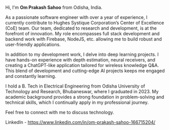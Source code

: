 Hi, I'm **Om Prakash Sahoo** from Odisha, India.

As a passionate software engineer with over a year of experience, I currently contribute to Hughes Systique Corporation’s Center of Excellence (CoE) team. Our team, dedicated to research and development, is at the forefront of innovation. My role encompasses  full stack development and backend work with Firebase, NodeJS, etc. allowing me to build robust and user-friendly applications.

In addition to my development work, I delve into deep learning projects. I have hands-on experience with depth estimation, neural receivers, and creating a ChatGPT-like application tailored for wireless knowledge Q&A. This blend of development and cutting-edge AI projects keeps me engaged and constantly learning.

I hold a B. Tech in Electrical Engineering from Odisha University of Technology and Research, Bhubaneswar, where I graduated in 2023. My academic background provides a strong foundation in problem-solving and technical skills, which I continually apply in my professional journey.

Feel free to connect with me to discuss technology.

LinkedIn - https://www.linkedin.com/in/om-prakash-sahoo-166715204/
